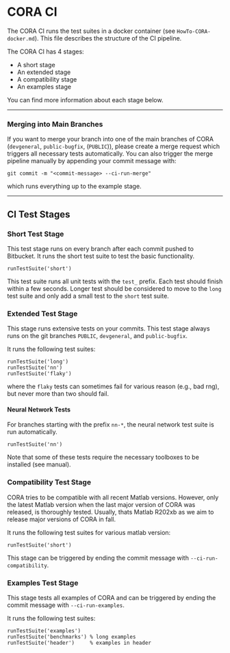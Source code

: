 
# CORA CI

The CORA CI runs the test suites in a docker container (see `HowTo-CORA-docker.md`).
This file describes the structure of the CI pipeline.

The CORA CI has 4 stages:
- A short stage
- An extended stage
- A compatibility stage
- An examples stage

You can find more information about each stage below.

---

### Merging into Main Branches

If you want to merge your branch into one of the main branches of CORA (`devgeneral`, `public-bugfix`, (`PUBLIC`)), 
please create a merge request which triggers all necessary tests automatically.
You can also trigger the merge pipeline manually by appending your commit message with:

    git commit -m "<commit-message> --ci-run-merge"

which runs everything up to the example stage.

---

## CI Test Stages

### Short Test Stage

This test stage runs on every branch after each commit pushed to Bitbucket.
It runs the short test suite to test the basic functionality.

    runTestSuite('short')

This test suite runs all unit tests with the `test_` prefix.
Each test should finish within a few seconds.
Longer test should be considered to move to the `long` test suite
and only add a small test to the `short` test suite.


### Extended Test Stage

This stage runs extensive tests on your commits.
This test stage always runs on the git branches `PUBLIC`, `devgeneral`, and `public-bugfix`.

It runs the following test suites:

    runTestSuite('long')
    runTestSuite('nn')
    runTestSuite('flaky')

where the `flaky` tests can sometimes fail for various reason (e.g., bad rng), but never more than two should fail.

#### Neural Network Tests

For branches starting with the prefix `nn-*`, 
the neural network test suite is run automatically.

    runTestSuite('nn')

Note that some of these tests require the necessary toolboxes to be installed (see manual).


### Compatibility Test Stage

CORA tries to be compatible with all recent Matlab versions.
However, only the latest Matlab version when the last major version of CORA was released, is thoroughly tested.
Usually, thats Matlab R202xb as we aim to release major versions of CORA in fall.

It runs the following test suites for various matlab version:

    runTestSuite('short')

This stage can be triggered by ending the commit message with `--ci-run-compatibility`.


### Examples Test Stage

This stage tests all examples of CORA and can be triggered 
by ending the commit message with `--ci-run-examples`.

It runs the following test suites:

    runTestSuite('examples')
    runTestSuite('benchmarks') % long examples
    runTestSuite('header')     % examples in header

